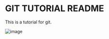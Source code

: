 # GIT TUTORIAL README

This is a tutorial for git.

![image](https://www.freecodecamp.org/news/content/images/2022/07/git-github.png)